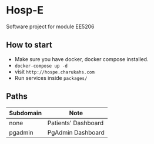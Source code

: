 # Hosp-E

Software project for module EE5206

## How to start

- Make sure you have docker, docker compose installed.
- `docker-compose up -d`
- visit `http://hospe.charukahs.com`
- Run services inside `packages/`

## Paths

| Subdomain | Note                |
| --------- | ------------------- |
| none      | Patients' Dashboard |
| pgadmin   | PgAdmin Dashboard   |
